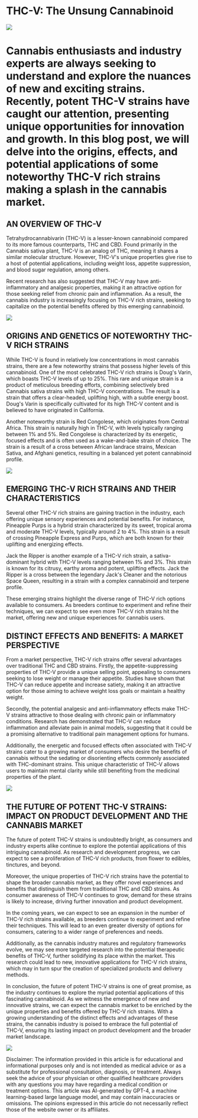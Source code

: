 THC-V: The Unsung Cannabinoid
=============================

![](https://cannabitsco.files.wordpress.com/2023/04/d45dd785-c62f-4049-ad68-c8970e499852.jpg?w=1024)

Cannabis enthusiasts and industry experts are always seeking to understand and explore the nuances of new and exciting strains. Recently, potent THC-V strains have caught our attention, presenting unique opportunities for innovation and growth. In this blog post, we will delve into the origins, effects, and potential applications of some noteworthy THC-V rich strains making a splash in the cannabis market.
=========================================================================================================================================================================================================================================================================================================================================================================================================================

**AN OVERVIEW OF THC-V**
------------------------

Tetrahydrocannabivarin (THC-V) is a lesser-known cannabinoid compared to its more famous counterparts, THC and CBD. Found primarily in the Cannabis sativa plant, THC-V is an analog of THC, meaning it shares a similar molecular structure. However, THC-V's unique properties give rise to a host of potential applications, including weight loss, appetite suppression, and blood sugar regulation, among others.

Recent research has also suggested that THC-V may have anti-inflammatory and analgesic properties, making it an attractive option for those seeking relief from chronic pain and inflammation. As a result, the cannabis industry is increasingly focusing on THC-V rich strains, seeking to capitalize on the potential benefits offered by this emerging cannabinoid.

![](https://cannabitsco.files.wordpress.com/2023/04/an_image_illustrating_the_breeding_process_of_creating_a_cannabis_strain.png?w=512)

**ORIGINS AND GENETICS OF NOTEWORTHY THC-V RICH STRAINS**
---------------------------------------------------------

While THC-V is found in relatively low concentrations in most cannabis strains, there are a few noteworthy strains that possess higher levels of this cannabinoid. One of the most celebrated THC-V rich strains is Doug's Varin, which boasts THC-V levels of up to 25%. This rare and unique strain is a product of meticulous breeding efforts, combining selectively bred Cannabis sativa strains with high THC-V concentrations. The result is a strain that offers a clear-headed, uplifting high, with a subtle energy boost. Doug's Varin is specifically cultivated for its high THC-V content and is believed to have originated in California.

Another noteworthy strain is Red Congolese, which originates from Central Africa. This strain is naturally high in THC-V, with levels typically ranging between 1% and 5%. Red Congolese is characterized by its energetic, focused effects and is often used as a wake-and-bake strain of choice. The strain is a result of a cross between African landrace strains, Mexican Sativa, and Afghani genetics, resulting in a balanced yet potent cannabinoid profile.

![](https://cannabitsco.files.wordpress.com/2023/04/an_image_that_showcases_the_distinct_effects_and_benefits_of_a_cannabinoid_such_as_appetite_suppression_and_energy.png?w=512)

**EMERGING THC-V RICH STRAINS AND THEIR CHARACTERISTICS**
---------------------------------------------------------

Several other THC-V rich strains are gaining traction in the industry, each offering unique sensory experiences and potential benefits. For instance, Pineapple Purps is a hybrid strain characterized by its sweet, tropical aroma and moderate THC-V levels, typically around 2 to 4%. This strain is a result of crossing Pineapple Express and Purps, which are both known for their uplifting and energizing effects.

Jack the Ripper is another example of a THC-V rich strain, a sativa-dominant hybrid with THC-V levels ranging between 1% and 3%. This strain is known for its citrusy, earthy aroma and potent, uplifting effects. Jack the Ripper is a cross between the legendary Jack's Cleaner and the notorious Space Queen, resulting in a strain with a complex cannabinoid and terpene profile.

These emerging strains highlight the diverse range of THC-V rich options available to consumers. As breeders continue to experiment and refine their techniques, we can expect to see even more THC-V rich strains hit the market, offering new and unique experiences for cannabis users.

**DISTINCT EFFECTS AND BENEFITS: A MARKET PERSPECTIVE**
-------------------------------------------------------

From a market perspective, THC-V rich strains offer several advantages over traditional THC and CBD strains. Firstly, the appetite-suppressing properties of THC-V provide a unique selling point, appealing to consumers seeking to lose weight or manage their appetite. Studies have shown that THC-V can reduce appetite and increase satiety, making it an attractive option for those aiming to achieve weight loss goals or maintain a healthy weight.

Secondly, the potential analgesic and anti-inflammatory effects make THC-V strains attractive to those dealing with chronic pain or inflammatory conditions. Research has demonstrated that THC-V can reduce inflammation and alleviate pain in animal models, suggesting that it could be a promising alternative to traditional pain management options for humans.

Additionally, the energetic and focused effects often associated with THC-V strains cater to a growing market of consumers who desire the benefits of cannabis without the sedating or disorienting effects commonly associated with THC-dominant strains. This unique characteristic of THC-V allows users to maintain mental clarity while still benefiting from the medicinal properties of the plant.

![](https://cannabitsco.files.wordpress.com/2023/04/an_image_that_depicts_the_future_growth_and_innovation_in_the_cannabis_market.png?w=512)

**THE FUTURE OF POTENT THC-V STRAINS: IMPACT ON PRODUCT DEVELOPMENT AND THE CANNABIS MARKET**
---------------------------------------------------------------------------------------------

The future of potent THC-V strains is undoubtedly bright, as consumers and industry experts alike continue to explore the potential applications of this intriguing cannabinoid. As research and development progress, we can expect to see a proliferation of THC-V rich products, from flower to edibles, tinctures, and beyond.

Moreover, the unique properties of THC-V rich strains have the potential to shape the broader cannabis market, as they offer novel experiences and benefits that distinguish them from traditional THC and CBD strains. As consumer awareness of THC-V continues to grow, demand for these strains is likely to increase, driving further innovation and product development.

In the coming years, we can expect to see an expansion in the number of THC-V rich strains available, as breeders continue to experiment and refine their techniques. This will lead to an even greater diversity of options for consumers, catering to a wider range of preferences and needs.

Additionally, as the cannabis industry matures and regulatory frameworks evolve, we may see more targeted research into the potential therapeutic benefits of THC-V, further solidifying its place within the market. This research could lead to new, innovative applications for THC-V rich strains, which may in turn spur the creation of specialized products and delivery methods.

In conclusion, the future of potent THC-V strains is one of great promise, as the industry continues to explore the myriad potential applications of this fascinating cannabinoid. As we witness the emergence of new and innovative strains, we can expect the cannabis market to be enriched by the unique properties and benefits offered by THC-V rich strains. With a growing understanding of the distinct effects and advantages of these strains, the cannabis industry is poised to embrace the full potential of THC-V, ensuring its lasting impact on product development and the broader market landscape.

![](https://cannabitsco.files.wordpress.com/2023/04/an_image_featuring_a_collage_of_emerging_thc-v_rich_strains_such_as_pineapple_purps_and_jack_the_ripper-1.png?w=512)

Disclaimer: The information provided in this article is for educational and informational purposes only and is not intended as medical advice or as a substitute for professional consultation, diagnosis, or treatment. Always seek the advice of your physician or other qualified healthcare providers with any questions you may have regarding a medical condition or treatment options. This article was AI-generated by GPT-4, a machine learning-based large language model, and may contain inaccuracies or omissions. The opinions expressed in this article do not necessarily reflect those of the website owner or its affiliates.
